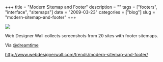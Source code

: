 +++
title = "Modern Sitemap and Footer"
description = ""
tags = ["footers", "interface", "sitemaps"]
date = "2009-03-23"
categories = ["blog"]
slug = "modern-sitemap-and-footer"
+++



  <div class="notebook-screenshot"><a href="http://www.webdesignerwall.com/trends/modern-sitemap-and-footer/"><img src="/media/bluga/wt49c7d01da248f.jpg"/></a></div><p>Web Designer Wall collects screenshots from 20 sites with footer sitemaps.</p>
<p>Via <a href="http://twitter.com/dreamtime/statuses/1376862566">@dreamtime</a></p>
    
  <a href="http://www.webdesignerwall.com/trends/modern-sitemap-and-footer/">http://www.webdesignerwall.com/trends/modern-sitemap-and-footer/</a>
